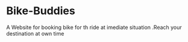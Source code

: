 # Bike-Buddies
A Website for booking bike for th ride at imediate situation .Reach your destination at own time
